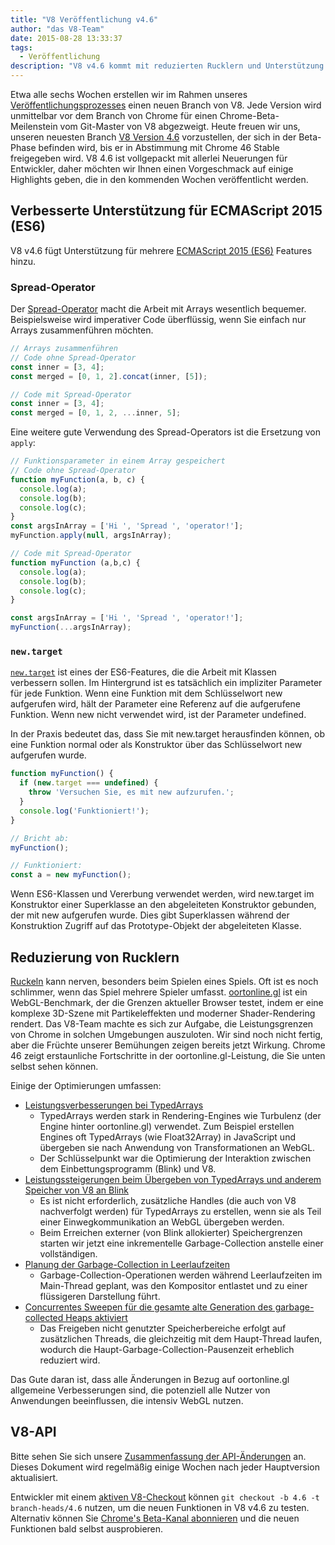 ```yaml
---
title: "V8 Veröffentlichung v4.6"
author: "das V8-Team"
date: 2015-08-28 13:33:37
tags:
  - Veröffentlichung
description: "V8 v4.6 kommt mit reduzierten Rucklern und Unterstützung für neue ES2015-Sprachfunktionen."
---
```

Etwa alle sechs Wochen erstellen wir im Rahmen unseres [Veröffentlichungsprozesses](https://v8.dev/docs/release-process) einen neuen Branch von V8. Jede Version wird unmittelbar vor dem Branch von Chrome für einen Chrome-Beta-Meilenstein vom Git-Master von V8 abgezweigt. Heute freuen wir uns, unseren neuesten Branch [V8 Version 4.6](https://chromium.googlesource.com/v8/v8.git/+log/branch-heads/4.6) vorzustellen, der sich in der Beta-Phase befinden wird, bis er in Abstimmung mit Chrome 46 Stable freigegeben wird. V8 4.6 ist vollgepackt mit allerlei Neuerungen für Entwickler, daher möchten wir Ihnen einen Vorgeschmack auf einige Highlights geben, die in den kommenden Wochen veröffentlicht werden.

<!--truncate-->
## Verbesserte Unterstützung für ECMAScript 2015 (ES6)

V8 v4.6 fügt Unterstützung für mehrere [ECMAScript 2015 (ES6)](https://www.ecma-international.org/ecma-262/6.0/) Features hinzu.

### Spread-Operator

Der [Spread-Operator](https://developer.mozilla.org/en-US/docs/Web/JavaScript/Reference/Operators/Spread_operator) macht die Arbeit mit Arrays wesentlich bequemer. Beispielsweise wird imperativer Code überflüssig, wenn Sie einfach nur Arrays zusammenführen möchten.

```js
// Arrays zusammenführen
// Code ohne Spread-Operator
const inner = [3, 4];
const merged = [0, 1, 2].concat(inner, [5]);

// Code mit Spread-Operator
const inner = [3, 4];
const merged = [0, 1, 2, ...inner, 5];
```

Eine weitere gute Verwendung des Spread-Operators ist die Ersetzung von `apply`:

```js
// Funktionsparameter in einem Array gespeichert
// Code ohne Spread-Operator
function myFunction(a, b, c) {
  console.log(a);
  console.log(b);
  console.log(c);
}
const argsInArray = ['Hi ', 'Spread ', 'operator!'];
myFunction.apply(null, argsInArray);

// Code mit Spread-Operator
function myFunction (a,b,c) {
  console.log(a);
  console.log(b);
  console.log(c);
}

const argsInArray = ['Hi ', 'Spread ', 'operator!'];
myFunction(...argsInArray);
```

### `new.target`

[`new.target`](https://developer.mozilla.org/en-US/docs/Web/JavaScript/Reference/Operators/new.target) ist eines der ES6-Features, die die Arbeit mit Klassen verbessern sollen. Im Hintergrund ist es tatsächlich ein impliziter Parameter für jede Funktion. Wenn eine Funktion mit dem Schlüsselwort new aufgerufen wird, hält der Parameter eine Referenz auf die aufgerufene Funktion. Wenn new nicht verwendet wird, ist der Parameter undefined.

In der Praxis bedeutet das, dass Sie mit new.target herausfinden können, ob eine Funktion normal oder als Konstruktor über das Schlüsselwort new aufgerufen wurde.

```js
function myFunction() {
  if (new.target === undefined) {
    throw 'Versuchen Sie, es mit new aufzurufen.';
  }
  console.log('Funktioniert!');
}

// Bricht ab:
myFunction();

// Funktioniert:
const a = new myFunction();
```

Wenn ES6-Klassen und Vererbung verwendet werden, wird new.target im Konstruktor einer Superklasse an den abgeleiteten Konstruktor gebunden, der mit new aufgerufen wurde. Dies gibt Superklassen während der Konstruktion Zugriff auf das Prototype-Objekt der abgeleiteten Klasse.

## Reduzierung von Rucklern

[Ruckeln](https://en.wiktionary.org/wiki/jank#Noun) kann nerven, besonders beim Spielen eines Spiels. Oft ist es noch schlimmer, wenn das Spiel mehrere Spieler umfasst. [oortonline.gl](http://oortonline.gl/) ist ein WebGL-Benchmark, der die Grenzen aktueller Browser testet, indem er eine komplexe 3D-Szene mit Partikeleffekten und moderner Shader-Rendering rendert. Das V8-Team machte es sich zur Aufgabe, die Leistungsgrenzen von Chrome in solchen Umgebungen auszuloten. Wir sind noch nicht fertig, aber die Früchte unserer Bemühungen zeigen bereits jetzt Wirkung. Chrome 46 zeigt erstaunliche Fortschritte in der oortonline.gl-Leistung, die Sie unten selbst sehen können.

Einige der Optimierungen umfassen:

- [Leistungsverbesserungen bei TypedArrays](https://code.google.com/p/v8/issues/detail?id=3996)
    - TypedArrays werden stark in Rendering-Engines wie Turbulenz (der Engine hinter oortonline.gl) verwendet. Zum Beispiel erstellen Engines oft TypedArrays (wie Float32Array) in JavaScript und übergeben sie nach Anwendung von Transformationen an WebGL.
    - Der Schlüsselpunkt war die Optimierung der Interaktion zwischen dem Einbettungsprogramm (Blink) und V8.
- [Leistungssteigerungen beim Übergeben von TypedArrays und anderem Speicher von V8 an Blink](https://code.google.com/p/chromium/issues/detail?id=515795)
    - Es ist nicht erforderlich, zusätzliche Handles (die auch von V8 nachverfolgt werden) für TypedArrays zu erstellen, wenn sie als Teil einer Einwegkommunikation an WebGL übergeben werden.
    - Beim Erreichen externer (von Blink allokierter) Speichergrenzen starten wir jetzt eine inkrementelle Garbage-Collection anstelle einer vollständigen.
- [Planung der Garbage-Collection in Leerlaufzeiten](/blog/free-garbage-collection)
    - Garbage-Collection-Operationen werden während Leerlaufzeiten im Main-Thread geplant, was den Kompositor entlastet und zu einer flüssigeren Darstellung führt.
- [Concurrentes Sweepen für die gesamte alte Generation des garbage-collected Heaps aktiviert](https://code.google.com/p/chromium/issues/detail?id=507211)
    - Das Freigeben nicht genutzter Speicherbereiche erfolgt auf zusätzlichen Threads, die gleichzeitig mit dem Haupt-Thread laufen, wodurch die Haupt-Garbage-Collection-Pausenzeit erheblich reduziert wird.

Das Gute daran ist, dass alle Änderungen in Bezug auf oortonline.gl allgemeine Verbesserungen sind, die potenziell alle Nutzer von Anwendungen beeinflussen, die intensiv WebGL nutzen.

## V8-API

Bitte sehen Sie sich unsere [Zusammenfassung der API-Änderungen](https://docs.google.com/document/d/1g8JFi8T_oAE_7uAri7Njtig7fKaPDfotU6huOa1alds/edit) an. Dieses Dokument wird regelmäßig einige Wochen nach jeder Hauptversion aktualisiert.

Entwickler mit einem [aktiven V8-Checkout](https://v8.dev/docs/source-code#using-git) können `git checkout -b 4.6 -t branch-heads/4.6` nutzen, um die neuen Funktionen in V8 v4.6 zu testen. Alternativ können Sie [Chrome's Beta-Kanal abonnieren](https://www.google.com/chrome/browser/beta.html) und die neuen Funktionen bald selbst ausprobieren.
